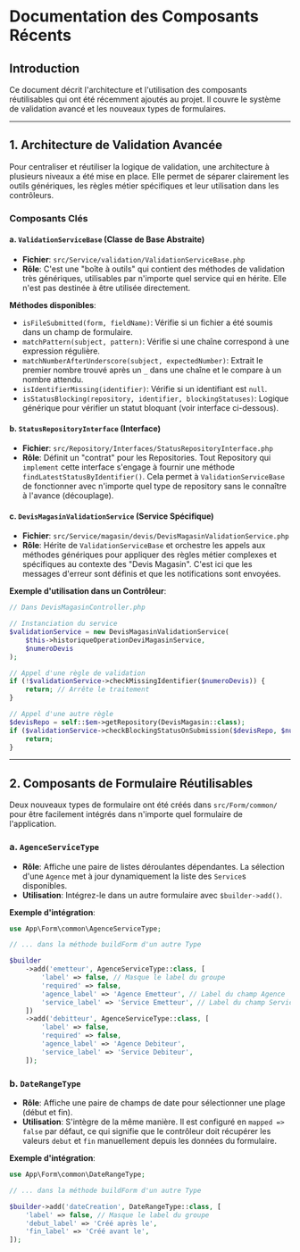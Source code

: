 # Documentation des Composants Récents

## Introduction

Ce document décrit l'architecture et l'utilisation des composants réutilisables qui ont été récemment ajoutés au projet. Il couvre le système de validation avancé et les nouveaux types de formulaires.

---

## 1. Architecture de Validation Avancée

Pour centraliser et réutiliser la logique de validation, une architecture à plusieurs niveaux a été mise en place. Elle permet de séparer clairement les outils génériques, les règles métier spécifiques et leur utilisation dans les contrôleurs.

### Composants Clés

#### a. `ValidationServiceBase` (Classe de Base Abstraite)

- **Fichier**: `src/Service/validation/ValidationServiceBase.php`
- **Rôle**: C'est une "boîte à outils" qui contient des méthodes de validation très génériques, utilisables par n'importe quel service qui en hérite. Elle n'est pas destinée à être utilisée directement.

**Méthodes disponibles**:
- `isFileSubmitted(form, fieldName)`: Vérifie si un fichier a été soumis dans un champ de formulaire.
- `matchPattern(subject, pattern)`: Vérifie si une chaîne correspond à une expression régulière.
- `matchNumberAfterUnderscore(subject, expectedNumber)`: Extrait le premier nombre trouvé après un `_` dans une chaîne et le compare à un nombre attendu.
- `isIdentifierMissing(identifier)`: Vérifie si un identifiant est `null`.
- `isStatusBlocking(repository, identifier, blockingStatuses)`: Logique générique pour vérifier un statut bloquant (voir interface ci-dessous).

#### b. `StatusRepositoryInterface` (Interface)

- **Fichier**: `src/Repository/Interfaces/StatusRepositoryInterface.php`
- **Rôle**: Définit un "contrat" pour les Repositories. Tout Repository qui `implement` cette interface s'engage à fournir une méthode `findLatestStatusByIdentifier()`. Cela permet à `ValidationServiceBase` de fonctionner avec n'importe quel type de repository sans le connaître à l'avance (découplage).

#### c. `DevisMagasinValidationService` (Service Spécifique)

- **Fichier**: `src/Service/magasin/devis/DevisMagasinValidationService.php`
- **Rôle**: Hérite de `ValidationServiceBase` et orchestre les appels aux méthodes génériques pour appliquer des règles métier complexes et spécifiques au contexte des "Devis Magasin". C'est ici que les messages d'erreur sont définis et que les notifications sont envoyées.

**Exemple d'utilisation dans un Contrôleur**:

```php
// Dans DevisMagasinController.php

// Instanciation du service
$validationService = new DevisMagasinValidationService(
    $this->historiqueOperationDeviMagasinService, 
    $numeroDevis
);

// Appel d'une règle de validation
if (!$validationService->checkMissingIdentifier($numeroDevis)) {
    return; // Arrête le traitement
}

// Appel d'une autre règle
$devisRepo = self::$em->getRepository(DevisMagasin::class);
if ($validationService->checkBlockingStatusOnSubmission($devisRepo, $numeroDevis)) {
    return; 
}
```

---

## 2. Composants de Formulaire Réutilisables

Deux nouveaux types de formulaire ont été créés dans `src/Form/common/` pour être facilement intégrés dans n'importe quel formulaire de l'application.

### a. `AgenceServiceType`

- **Rôle**: Affiche une paire de listes déroulantes dépendantes. La sélection d'une `Agence` met à jour dynamiquement la liste des `Service`s disponibles.
- **Utilisation**: Intégrez-le dans un autre formulaire avec `$builder->add()`.

**Exemple d'intégration**:

```php
use App\Form\common\AgenceServiceType;

// ... dans la méthode buildForm d'un autre Type

$builder
    ->add('emetteur', AgenceServiceType::class, [
        'label' => false, // Masque le label du groupe
        'required' => false,
        'agence_label' => 'Agence Emetteur', // Label du champ Agence
        'service_label' => 'Service Emetteur', // Label du champ Service
    ])
    ->add('debitteur', AgenceServiceType::class, [
        'label' => false,
        'required' => false,
        'agence_label' => 'Agence Debiteur',
        'service_label' => 'Service Debiteur',
    ]);
```

### b. `DateRangeType`

- **Rôle**: Affiche une paire de champs de date pour sélectionner une plage (début et fin).
- **Utilisation**: S'intègre de la même manière. Il est configuré en `mapped => false` par défaut, ce qui signifie que le contrôleur doit récupérer les valeurs `debut` et `fin` manuellement depuis les données du formulaire.

**Exemple d'intégration**:

```php
use App\Form\common\DateRangeType;

// ... dans la méthode buildForm d'un autre Type

$builder->add('dateCreation', DateRangeType::class, [
    'label' => false, // Masque le label du groupe
    'debut_label' => 'Créé après le',
    'fin_label' => 'Créé avant le',
]);
```

